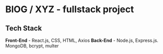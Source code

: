 # BlOG / XYZ - fullstack project

## Tech Stack
**Front-End** - React.js, CSS, HTML, Axios
**Back-End** - Node.js, Express.js. MongoDB, bcrypt, multer


